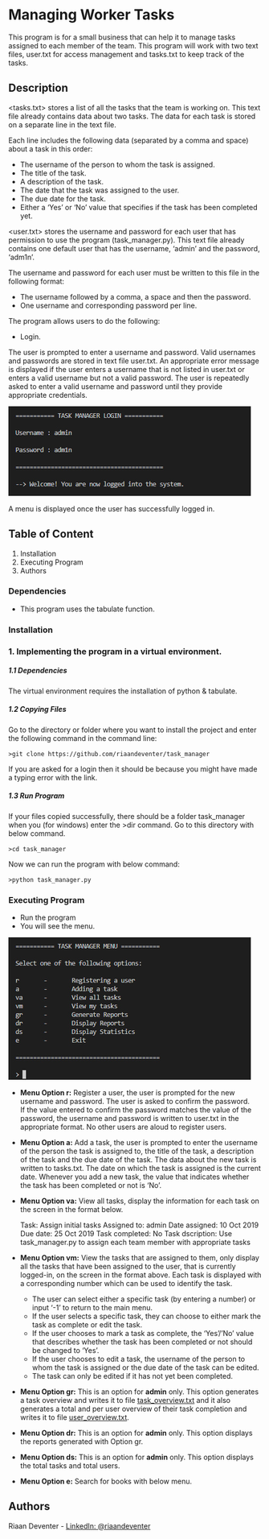 # Managing Worker Tasks

This program is for a small business that can help it to manage tasks assigned to each member of the team. 
This program will work with two text files, user.txt for access management and tasks.txt to keep track of the tasks.

## Description

<tasks.txt> stores a list of all the tasks that the team is working on. This text file already contains data about two tasks. 
The data for each task is stored on a separate line in the text file. 

Each line includes the following data (separated by a comma and space) about a task in this order:
* The username of the person to whom the task is assigned.
* The title of the task.
* A description of the task.
* The date that the task was assigned to the user.
* The due date for the task.
* Either a ‘Yes’ or ‘No’ value that specifies if the task has been completed yet.

<user.txt> stores the username and password for each user that has permission to use the program (task_manager.py). 
This text file already contains one default user that has the username, ‘admin’ and the password, ‘adm1n’. 

The username and password for each user must be written to this file in the following format:
* The username followed by a comma, a space and then the password.
* One username and corresponding password per line.

The program allows users to do the following:

* Login. 

The user is prompted to enter a username and password. Valid usernames and passwords are stored in text file user.txt. 
An appropriate error message is displayed if the user enters a username that is not listed in user.txt or enters a valid username but not a valid password. 
The user is repeatedly asked to enter a valid username and password until they provide appropriate credentials.

![Main Menu](/images/login.jpg)

A menu is displayed once the user has successfully logged in.

## Table of Content
1. Installation
2. Executing Program
3. Authors

### Dependencies

* This program uses the tabulate function.

### Installation

### 1.  Implementing the program in a virtual environment.

##### 1.1   Dependencies

The virtual environment requires the installation of python & tabulate.

##### 1.2   Copying Files

Go to the directory or folder where you want to install the project and enter the following command in the command line:
```
>git clone https://github.com/riaandeventer/task_manager
```
If you are asked for a login then it should be because you might have made a typing error with the link.

##### 1.3   Run Program

If your files copied successfully, there should be a folder task_manager when you (for windows) enter the >dir command.
Go to this directory with below command.
```
>cd task_manager
```
Now we can run the program with below command:
```
>python task_manager.py
```
### Executing Program

* Run the program
* You will see the menu.

![Main Menu](/images/menu.jpg)

* __Menu Option r:__ Register a user, the user is prompted for the new username and password. The user is asked to confirm the password.   
      If the value entered to confirm the password matches the value of the password, the username and password is written to user.txt 
      in the appropriate format. No other users are aloud to register users.
      
* __Menu Option a:__ Add a task, the user is prompted to enter the username of the person the task is assigned to, 
    the title of the task, a description of the task and the due date of the task. The data about the new task is written to tasks.txt. 
    The date on which the task is assigned is the current date. Whenever you add a new task, the value that indicates whether 
    the task has been completed or not is ‘No’.
    
* __Menu Option va:__ View all tasks, display the information for each task on the screen in the format below.

    Task:               Assign initial tasks
    Assigned to:        admin
    Date assigned:      10 Oct 2019
    Due date:           25 Oct 2019
    Task completed:     No
    Task dscription:    Use task_manager.py to assign each team member with appropriate tasks
    
* __Menu Option vm:__ View the tasks that are assigned to them, only display all the tasks that have been assigned to the user, 
    that is currently logged-in, on the screen in the format above.
    Each task is displayed with a corresponding number which can be used to identify the task.
    -   The user can select either a specific task (by entering a number) or input ‘-1’ to return to the main menu.
    -   If the user selects a specific task, they can choose to either mark the task as complete or edit the task. 
    -   If the user chooses to mark a task as complete, the ‘Yes’/’No’ value that
        describes whether the task has been completed or not should be changed to ‘Yes’. 
    -   If the user chooses to edit a task, the username of the person to whom the task is assigned or the due date of the task can be edited. 
    -   The task can only be edited if it has not yet been completed.
    
* __Menu Option gr:__ This is an option for __admin__ only. This option generates a task overview and writes it to file [task_overview.txt](/task_overview.txt) and
      it also generates a total and per user overview of their task completion and writes it to file [user_overview.txt](/user_overview.txt).
      
* __Menu Option dr:__ This is an option for __admin__ only. This option displays the reports generated with Option gr.

* __Menu Option ds:__ This is an option for __admin__ only. This option displays the total tasks and total users.

* __Menu Option e:__ Search for books with below menu.

## Authors

Riaan Deventer  - [LinkedIn: @riaandeventer](https://www.linkedin.com/in/riaandeventer/)
